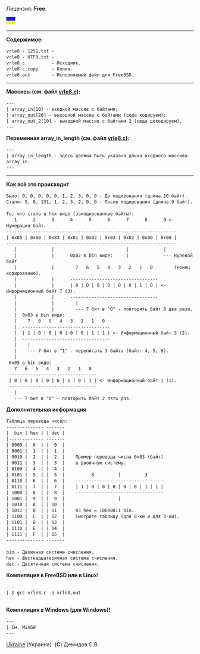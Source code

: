 Лицензия: **Free**.

![](https://github.com/drilnet/rle/blob/master/UA.png)

<hr>

**Содержимое:**

```
vrle8 - 1251.txt -
vrle8 - UTF8.txt -
vrle8.c	         - Исходник.
vrle8.c.copy	 - Копия.
vrle8.out        - Исполняемый файл для FreeBSD.
```

<hr>

**Массивы (см. файл [vrle8.c](https://github.com/drilnet/rle/blob/master/VRLE8/SRC%20C%20-%20VRLE8.%20Ver.01/vrle8.c)):**

```
---
| array_in[10] - входной массив с байтами;
| array_out[20] - выходной массив с байтами (сюда кодируем);
| array_out_2[10] - выходной массив с байтами 2 (сюда декодируем).
---
```

**Переменная array_in_length (см. файл [vrle8.c](https://github.com/drilnet/rle/blob/master/VRLE8/SRC%20C%20-%20VRLE8.%20Ver.01/vrle8.c)):**

```
---
| array_in_length - здесь должна быть указана длина входного массива array_in.
---
```

<hr>

**Как всё это происходит**

```
Было: 0, 0, 0, 0, 0, 1, 2, 3, 0, 0 - До кодирования (длина 10 байт).
Стало: 5, 0, 131, 1, 2, 3, 2, 0, 0 - После кодирования (длина 9 байт).

То, что стало в hex виде (закодированные байты):
   1      2      3      4      5      6      7      8      9 <- Нумерация байт.
----------------------------------------------------------------
| 0x05 | 0x00 | 0x83 | 0x01 | 0x02 | 0x03 | 0x02 | 0x00 | 0x00 |
----------------------------------------------------------------
   |             |                           |             |
   |             |      0x02 в bin виде:     |             --- Нулевой байт
   |             |        7   6   5   4   3   2   1   0        (конец кодированию).
   |             |      ---------------------------------
   |             |      | 0 | 0 | 0 | 0 | 0 | 0 | 1 | 0 | <- Информационный байт 7 (3).
   |             |      ---------------------------------
   |             |        |
   |             |        --- 7 бит в "0" - повторить байт 8 два раза.
   |  0x83 в bin виде:
   |    7   6   5   4   3   2   1   0
   |  ---------------------------------
   |  | 1 | 0 | 0 | 0 | 0 | 0 | 1 | 1 | <- Информационный байт 3 (2).
   |  ---------------------------------
   |    |
   |    --- 7 бит в "1" - переписать 3 байта (байт: 4, 5, 6).
   |
 0x05 в bin виде:
   7   6   5   4   3   2   1   0
 ---------------------------------
 | 0 | 0 | 0 | 0 | 0 | 1 | 0 | 1 | <- Информационный байт 1 (1).
 ---------------------------------
   |
   --- 7 бит в "0" - повторить байт 2 пять раз.
```

**Дополнительная иеформация**

```
Таблица перевода чисел:
-------------- -------
|  bin | hex | | dec |
|------------- -------
| 0000 |  0  | |  0  |
| 0001 |  1  | |  1  |
| 0010 |  2  | |  2  |    Пример перевода числа 0x83 (байт)
| 0011 |  3  | |  3  |    в двоичную систему.
| 0100 |  4  | |  4  |
| 0101 |  5  | |  5  |          8         |         3
| 0110 |  6  | |  6  |    ---------------------------------
| 0111 |  7  | |  7  |    | 1 | 0 | 0 | 0 | 0 | 0 | 1 | 1 |
| 1000 |  8  | |  8  |    ---------------------------------
| 1001 |  9  | |  9  |                    |
| 1010 |  A  | | 10  |
| 1011 |  B  | | 11  |    83 hex = 10000011 bin.
| 1100 |  C  | | 12  |    Смотрите таблицу (для 8-ки и для 3-ки).
| 1101 |  D  | | 13  |
| 1110 |  E  | | 14  |
| 1111 |  F  | | 15  |
-------------- -------

bin - Двоичная система счисления.
hex - Шестнадцатеричная система счисления.
dec - Десятичная система счисления.
```

**Компиляция в FreeBSD или в Linux!**

```
---
| $ gcc vrle8.c -o vrle8.out
---
```

**Компиляция в Windows (для Windows)!**

```
---
| См. MinGW
---
```

[Ukraine](https://en.wikipedia.org/wiki/Ukraine) (Украина). (**C**) Демидов С.В.
